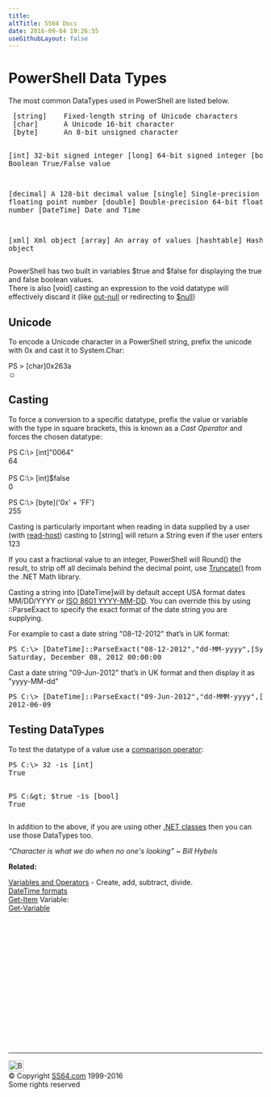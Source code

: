 ```yaml
---
title:
altTitle: SS64 Docs
date: 2016-09-04 19:26:55
useGithubLayout: false
---
```

<!-- #BeginLibraryItem "/Library/head_pssyntax.lbi" --><!-- #EndLibraryItem --><h1>PowerShell Data Types</h1>
<p>The most common DataTypes used in PowerShell are listed below.</p>
<pre> [string]    Fixed-length string of Unicode characters
 [char]      A Unicode 16-bit character
 [byte]      An 8-bit unsigned character

 [int]       32-bit signed integer
 [long]      64-bit signed integer
 [bool]      Boolean True/False value

 [decimal]   A 128-bit decimal value
 [single]    Single-precision 32-bit floating point number
 [double]    Double-precision 64-bit floating point number
 [DateTime]  Date and Time

 [xml]       Xml object
 [array]     An array of values
 [hashtable] Hashtable object</pre>
<p>PowerShell has two built in variables <span class="code">$true</span> and <span class="code">$false</span> for displaying the true and false boolean values. <br>
There is also <span class="code">[void]</span>  casting an expression to the void datatype will effectively discard it (like <a href="out-null.html">out-null</a> or redirecting to <a href="syntax-automatic-variables.html">$null</a>)</p>
<h2>Unicode</h2>
<p>To encode a Unicode character  in a PowerShell string, prefix the unicode with <span class="code">0x</span> and cast it to System.Char:</p>
<p class="code">PS &gt; [char]0x263a<br>
☺</p>
<h2>Casting</h2>
<p>To force a conversion to a specific datatype,  prefix the value or variable with the type in square brackets, this is known as a <i>Cast Operator </i>and forces the chosen datatype: </p>
<p class="code">PS C:\&gt; [int]"0064"<br>
64<br>
<br>
PS C:\&gt; [int]$false<br>
0</p>
<p class="code">PS C:\&gt;  [byte]('0x' + 'FF')<br>
255</p>
<p>Casting is particularly important when reading in data supplied by a user (with <a href="read-host.html">read-host</a>) casting to <span class="code">[string]</span> will return a String even if the user enters <span class="code">123</span></p>
<p>If you cast a fractional value to an integer, PowerShell will <span class="code">Round()</span> the result, to strip off all decimals behind the decimal point, use <a href="syntax-variables.html">Truncate()</a> from the .NET Math library.</p>
<p>Casting a string into <span class="code">[DateTime]</span>will by default accept USA format dates MM/DD/YYYY or <a href="../dates.html">ISO 8601 YYYY-MM-DD</a>. You can override this by using<span class="code"> ::ParseExact</span> to specify the exact format of the date string you are supplying.</p>
<p>  For example to cast a date string "08-12-2012" that’s in UK format:<br>
</p>
<pre><span class="code">PS C:\&gt; [DateTime]::ParseExact("08-12-2012","dd-MM-yyyy",[System.Globalization.CultureInfo]::InvariantCulture) </span>
Saturday, December 08, 2012 00:00:00</pre>
<p>Cast a date string "09-Jun-2012" that’s in UK format and then display it as "yyyy-MM-dd"
</p><pre><span class="code">PS C:\&gt; [DateTime]::ParseExact("09-Jun-2012","dd-MMM-yyyy",[System.Globalization.CultureInfo]::InvariantCulture).ToString("yyyy-MM-dd") 
</span>2012-06-09  </pre>
<h2>Testing DataTypes</h2>
<p>To test the datatype of a value use a <a href="syntax-compare.html">comparison operator</a>:</p>
<pre>PS C:\&gt; 32 -is [int]<br>True

PS C:\&gt; $true -is [bool]<br>True</pre>
<p>In addition to the above, if you are using other <a href="http://mow001.blogspot.com/2005/11/exploring-net-types-classes-and-enums.html">.NET classes</a> then you can use those DataTypes too. </p>
<p class="quote"><i>“Character is what we do when no one's looking” ~ Bill Hybels</i></p>
<p><b>Related:</b></p>
<p> <a href="syntax-variables.html">Variables and Operators</a> - Create, add, subtract, divide.<br>
<a href="syntax-dateformats.html">DateTime formats </a><br>
<a href="get-item.html">Get-Item</a> Variable:<br>
<a href="get-variable.html">Get-Variable</a></p><!-- #BeginLibraryItem "/Library/foot_ps.lbi" --><p>
<!-- PowerShell300 -->
<ins class="adsbygoogle" style="display:inline-block;width:300px;height:250px" data-ad-client="ca-pub-6140977852749469" data-ad-slot="6253539900"></ins>
<script>
(adsbygoogle = window.adsbygoogle || []).push({});
</script></p>
<hr>
<div id="bl" class="footer"><a href="syntax-datatypes.html#"><img src="../images/top.png" width="30" height="22" alt="Back to the Top"></a></div>
<div id="br" class="footer, tagline">© Copyright <a href="../index.html">SS64.com</a> 1999-2016<br>
Some rights reserved</div><!-- #EndLibraryItem -->

